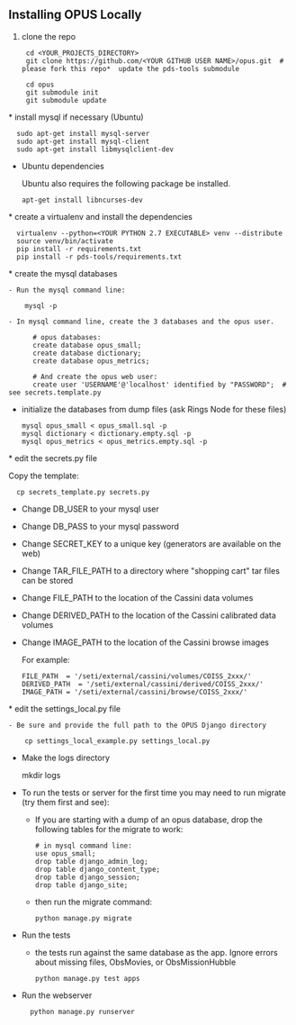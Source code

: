 ## Installing OPUS Locally

1. clone the repo

        cd <YOUR_PROJECTS_DIRECTORY>
        git clone https://github.com/<YOUR GITHUB USER NAME>/opus.git  # please fork this repo*  update the pds-tools submodule

        cd opus
        git submodule init
        git submodule update

* install mysql if necessary (Ubuntu)

      sudo apt-get install mysql-server
      sudo apt-get install mysql-client
      sudo apt-get install libmysqlclient-dev

* Ubuntu dependencies

  Ubuntu also requires the following package be installed.

      apt-get install libncurses-dev

* create a virtualenv and install the dependencies

      virtualenv --python=<YOUR PYTHON 2.7 EXECUTABLE> venv --distribute
      source venv/bin/activate
      pip install -r requirements.txt
      pip install -r pds-tools/requirements.txt

* create the mysql databases

    - Run the mysql command line:

        mysql -p

    - In mysql command line, create the 3 databases and the opus user.

          # opus databases:  
          create database opus_small;  
          create database dictionary;
          create database opus_metrics;

          # And create the opus web user:
          create user 'USERNAME'@'localhost' identified by "PASSWORD";  # see secrets.template.py

* initialize the databases from dump files (ask Rings Node for these files)

      mysql opus_small < opus_small.sql -p
      mysql dictionary < dictionary.empty.sql -p
      mysql opus_metrics < opus_metrics.empty.sql -p

* edit the secrets.py file

  Copy the template:

      cp secrets_template.py secrets.py

  - Change DB_USER to your mysql user
  - Change DB_PASS to your mysql password
  - Change SECRET_KEY to a unique key (generators are available on the web)
  - Change TAR_FILE_PATH to a directory where "shopping cart" tar files can be stored
  - Change FILE_PATH to the location of the Cassini data volumes
  - Change DERIVED_PATH to the location of the Cassini calibrated data volumes
  - Change IMAGE_PATH to the location of the Cassini browse images

    For example:


        FILE_PATH  = '/seti/external/cassini/volumes/COISS_2xxx/'
        DERIVED_PATH  = '/seti/external/cassini/derived/COISS_2xxx/'
        IMAGE_PATH = '/seti/external/cassini/browse/COISS_2xxx/'

* edit the settings_local.py file

    - Be sure and provide the full path to the OPUS Django directory

        cp settings_local_example.py settings_local.py

* Make the logs directory

    mkdir logs

* To run the tests or server for the first time you may need to run migrate (try them first and see):

    - If you are starting with a dump of an opus database, drop the following tables for the migrate to work:

          # in mysql command line:  
          use opus_small;
          drop table django_admin_log;
          drop table django_content_type;
          drop table django_session;
          drop table django_site;

    - then run the migrate command:

          python manage.py migrate

* Run the tests

    - the tests run against the same database as the app. Ignore errors about missing files, ObsMovies, or ObsMissionHubble

          python manage.py test apps

* Run the webserver

        python manage.py runserver
